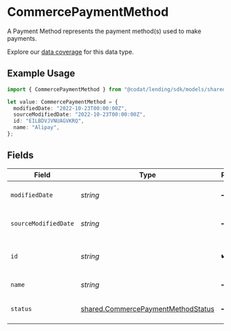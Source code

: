 # CommercePaymentMethod

A Payment Method represents the payment method(s) used to make payments.

Explore our [data coverage](https://knowledge.codat.io/supported-features/commerce?view=tab-by-data-type&dataType=commerce-paymentMethods) for this data type.

## Example Usage

```typescript
import { CommercePaymentMethod } from "@codat/lending/sdk/models/shared";

let value: CommercePaymentMethod = {
  modifiedDate: "2022-10-23T00:00:00Z",
  sourceModifiedDate: "2022-10-23T00:00:00Z",
  id: "EILBDVJVNUAGVKRQ",
  name: "Alipay",
};
```

## Fields

| Field                                                                                           | Type                                                                                            | Required                                                                                        | Description                                                                                     | Example                                                                                         |
| ----------------------------------------------------------------------------------------------- | ----------------------------------------------------------------------------------------------- | ----------------------------------------------------------------------------------------------- | ----------------------------------------------------------------------------------------------- | ----------------------------------------------------------------------------------------------- |
| `modifiedDate`                                                                                  | *string*                                                                                        | :heavy_minus_sign:                                                                              | N/A                                                                                             | 2022-10-23 00:00:00 +0000 UTC                                                                   |
| `sourceModifiedDate`                                                                            | *string*                                                                                        | :heavy_minus_sign:                                                                              | N/A                                                                                             | 2022-10-23 00:00:00 +0000 UTC                                                                   |
| `id`                                                                                            | *string*                                                                                        | :heavy_check_mark:                                                                              | A unique, persistent identifier for this record                                                 | 13d946f0-c5d5-42bc-b092-97ece17923ab                                                            |
| `name`                                                                                          | *string*                                                                                        | :heavy_minus_sign:                                                                              | The name of the PaymentMethod                                                                   | Alipay                                                                                          |
| `status`                                                                                        | [shared.CommercePaymentMethodStatus](../../../sdk/models/shared/commercepaymentmethodstatus.md) | :heavy_minus_sign:                                                                              | Status of the Payment Method.                                                                   |                                                                                                 |